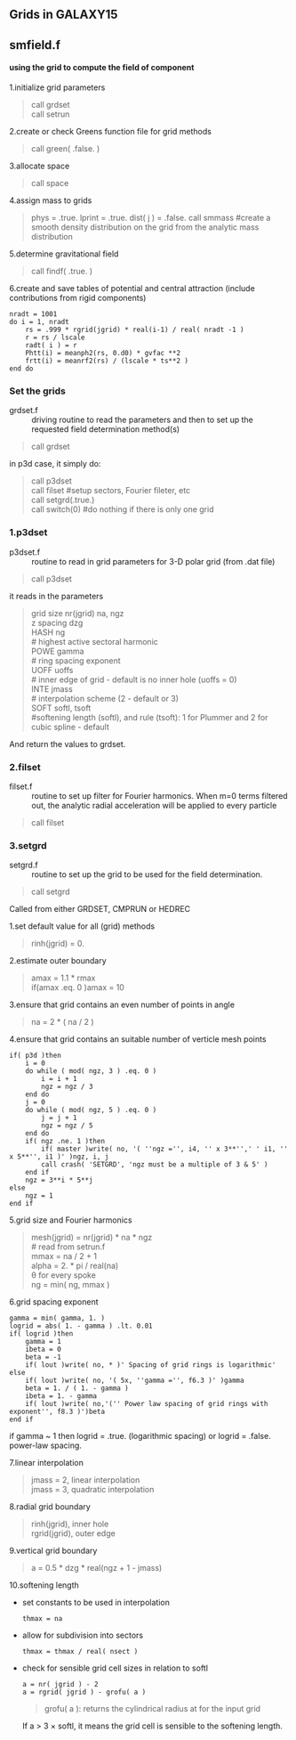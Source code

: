 Grids in GALAXY15
----
## smfield.f  
#### using the grid to compute the field of component  
1.initialize grid parameters
>call grdset  
call setrun  

2.create or check Greens function file for grid methods
>call green( .false. )  

3.allocate space
>call space  

4.assign mass to grids
>phys = .true.
>lprint = .true.
>dist( j ) = .false.
>call smmass #create a smooth density distribution on the grid from the analytic mass distribution

5.determine gravitational field  
>call findf( .true. )  

6.create and save tables of potential and central attraction (include contributions from rigid components)  

~~~  
nradt = 1001
do i = 1, nradt
	rs = .999 * rgrid(jgrid) * real(i-1) / real( nradt -1 )
	r = rs / lscale
	radt( i ) = r
	Phtt(i) = meanph2(rs, 0.d0) * gvfac **2
	frtt(i) = meanrf2(rs) / (lscale * ts**2 )
end do
~~~

### Set the grids  
<dl>
	<dt>grdset.f</dt>
	<dd>driving routine to read the parameters and then to set up the requested field determination method(s)</dd>
</dl>

>call grdset  

in p3d case, it simply do:
>call p3dset  
>call filset #setup sectors, Fourier fileter, etc  
>call setgrd(.true.)  
>call switch(0) #do nothing if there is only one grid   

### 1.p3dset
<dl>
	<dt>p3dset.f</dt>
	<dd>routine to read in grid parameters for 3-D polar grid (from .dat file)</dd>
</dl>  

>call p3dset  

it reads in the parameters
>grid size	nr(jgrid) na, ngz    
>z spacing	dzg  
>HASH			ng  
>\# highest active sectoral harmonic  
>POWE			gamma  
>\# ring spacing exponent  
>UOFF			uoffs  
>\# inner edge of grid - default is no inner hole (uoffs = 0)  
>INTE			jmass  
>\# interpolation scheme (2 - default or 3)  
>SOFT			softl, tsoft  
>\#softening length (softl), and rule (tsoft): 1 for Plummer and 2 for cubic spline - default  

And return the values to grdset.  

### 2.filset
<dl>
	<dt>filset.f</dt>
	<dd>routine to set up filter for Fourier harmonics. When m=0 terms filtered out, the analytic radial acceleration will be applied to every particle</dd>
</dl>  

>call filset  

### 3.setgrd
<dl>
	<dt>setgrd.f</dt>
	<dd>routine to set up the grid to be used for the field determination. </dd>
</dl>  

>call setgrd   

Called from either GRDSET, CMPRUN or HEDREC  

1.set default value for all (grid) methods
> rinh(jgrid) = 0.  

2.estimate outer boundary
> amax = 1.1 * rmax  
> if(amax .eq. 0 )amax = 10  

3.ensure that grid contains an even number of points in angle
> na = 2 * ( na / 2 )  

4.ensure that grid contains an suitable number of verticle mesh points  

~~~
if( p3d )then
	i = 0
	do while ( mod( ngz, 3 ) .eq. 0 )
		i = i + 1
		ngz = ngz / 3
	end do
	j = 0
	do while ( mod( ngz, 5 ) .eq. 0 )
		j = j + 1
		ngz = ngz / 5
	end do
	if( ngz .ne. 1 )then
		if( master )write( no, '( ''ngz ='', i4, '' x 3**'',' ' i1, '' x 5**'', i1 )' )ngz, i, j
		call crash( 'SETGRD', 'ngz must be a multiple of 3 & 5' )
	end if
	ngz = 3**i * 5**j
else
	ngz = 1
end if
~~~

5.grid size and Fourier harmonics  
> mesh(jgrid) = nr(jgrid) * na * ngz  
> \# read from setrun.f  
> mmax = na / 2 + 1  
> alpha = 2. * pi / real(na)  
> &theta; for every spoke  
> ng = min( ng, mmax )

6.grid spacing exponent  

~~~  
gamma = min( gamma, 1. )  
logrid = abs( 1. - gamma ) .lt. 0.01
if( logrid )then
	gamma = 1
	ibeta = 0
	beta = -1
	if( lout )write( no, * )' Spacing of grid rings is logarithmic'
else
	if( lout )write( no, '( 5x, ''gamma ='', f6.3 )' )gamma
	beta = 1. / ( 1. - gamma )
	ibeta = 1. - gamma
	if( lout )write( no,'('' Power law spacing of grid rings with exponent'', f8.3 )')beta
end if
~~~  
if gamma ~ 1 then logrid = .true. (logarithmic spacing) or logrid = .false. power-law spacing.

7.linear interpolation

>jmass = 2, linear interpolation  
>jmass = 3, quadratic interpolation  

8.radial grid boundary
>rinh(jgrid), inner hole  
>rgrid(jgrid), outer edge

9.vertical grid boundary
>a = 0.5 * dzg * real(ngz + 1 - jmass)  

10.softening length   
<ul>
<li>set constants to be used in interpolation</li>

~~~  
thmax = na  
~~~

<li>allow for subdivision into sectors</li>

~~~  
thmax = thmax / real( nsect )
~~~

<li>check for sensible grid cell sizes in relation to softl</li>

~~~
a = nr( jgrid ) - 2
a = rgrid( jgrid ) - grofu( a )
~~~
>grofu( a ): returns the cylindrical radius at for the input grid  

If a > 3 &#215; softl, it means the grid cell is sensible to the softening length.

</ul>

